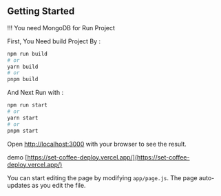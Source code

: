 ## Getting Started

!!! You need MongoDB for Run Project

First, You Need build Project By :

```bash
npm run build
# or
yarn build
# or
pnpm build
```

And Next Run with :

```bash
npm run start
# or
yarn start
# or
pnpm start
```

Open [http://localhost:3000](http://localhost:3000) with your browser to see the result.

demo [https://set-coffee-deploy.vercel.app/](https://set-coffee-deploy.vercel.app/)

You can start editing the page by modifying `app/page.js`. The page auto-updates as you edit the file.

